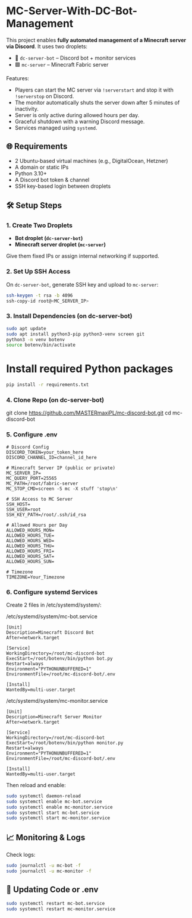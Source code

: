# MC-Server-With-DC-Bot-Management

This project enables **fully automated management of a Minecraft server via Discord**. It uses two droplets:

- 💬 `dc-server-bot` – Discord bot + monitor services
- 🟩 `mc-server` – Minecraft Fabric server

Features:
- Players can start the MC server via `!serverstart` and stop it with `!serverstop` on Discord.
- The monitor automatically shuts the server down after 5 minutes of inactivity.
- Server is only active during allowed hours per day.
- Graceful shutdown with a warning Discord message.
- Services managed using `systemd`.

## 🌐 Requirements

- 2 Ubuntu-based virtual machines (e.g., DigitalOcean, Hetzner)
- A domain or static IPs
- Python 3.10+
- A Discord bot token & channel
- SSH key-based login between droplets

## 🛠 Setup Steps

### 1. Create Two Droplets

- **Bot droplet (`dc-server-bot`)**
- **Minecraft server droplet (`mc-server`)**

Give them fixed IPs or assign internal networking if supported.

### 2. Set Up SSH Access

On `dc-server-bot`, generate SSH key and upload to `mc-server`:

```bash
ssh-keygen -t rsa -b 4096
ssh-copy-id root@<MC_SERVER_IP>
```

### 3. Install Dependencies (on dc-server-bot)
```bash
sudo apt update
sudo apt install python3-pip python3-venv screen git
python3 -m venv botenv
source botenv/bin/activate
```

# Install required Python packages
```bash
pip install -r requirements.txt
```

### 4. Clone Repo (on dc-server-bot)
git clone https://github.com/MASTERmaxiPL/mc-discord-bot.git
cd mc-discord-bot

### 5. Configure .env
```
# Discord Config
DISCORD_TOKEN=your_token_here
DISCORD_CHANNEL_ID=channel_id_here

# Minecraft Server IP (public or private)
MC_SERVER_IP=
MC_QUERY_PORT=25565
MC_PATH=/root/fabric-server
MC_STOP_CMD=screen -S mc -X stuff 'stop\n'

# SSH Access to MC Server
SSH_HOST=
SSH_USER=root
SSH_KEY_PATH=/root/.ssh/id_rsa

# Allowed Hours per Day
ALLOWED_HOURS_MON=
ALLOWED_HOURS_TUE=
ALLOWED_HOURS_WED=
ALLOWED_HOURS_THU=
ALLOWED_HOURS_FRI=
ALLOWED_HOURS_SAT=
ALLOWED_HOURS_SUN=

# Timezone
TIMEZONE=Your_Timezone
```

### 6. Configure systemd Services
Create 2 files in /etc/systemd/system/:

/etc/systemd/system/mc-bot.service
```
[Unit]
Description=Minecraft Discord Bot
After=network.target

[Service]
WorkingDirectory=/root/mc-discord-bot
ExecStart=/root/botenv/bin/python bot.py
Restart=always
Environment="PYTHONUNBUFFERED=1"
EnvironmentFile=/root/mc-discord-bot/.env

[Install]
WantedBy=multi-user.target
```

/etc/systemd/system/mc-monitor.service
```
[Unit]
Description=Minecraft Server Monitor
After=network.target

[Service]
WorkingDirectory=/root/mc-discord-bot
ExecStart=/root/botenv/bin/python monitor.py
Restart=always
Environment="PYTHONUNBUFFERED=1"
EnvironmentFile=/root/mc-discord-bot/.env

[Install]
WantedBy=multi-user.target
```

Then reload and enable:

```bash
sudo systemctl daemon-reload
sudo systemctl enable mc-bot.service
sudo systemctl enable mc-monitor.service
sudo systemctl start mc-bot.service
sudo systemctl start mc-monitor.service
```

## 📈 Monitoring & Logs
Check logs:
```bash
sudo journalctl -u mc-bot -f
sudo journalctl -u mc-monitor -f
```
## 🔁 Updating Code or .env
```bash
sudo systemctl restart mc-bot.service
sudo systemctl restart mc-monitor.service
```
